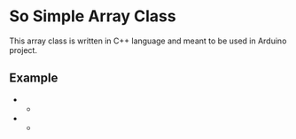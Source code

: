 
# So Simple Array Class

This array class is written in C++ language and meant to be used in Arduino project.

## Example

* -
* -
